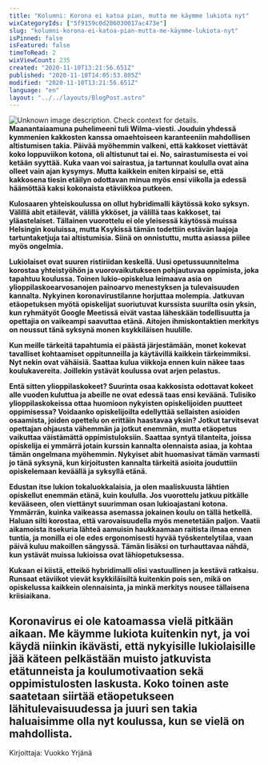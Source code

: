```yaml
---
title: "Kolumni: Korona ei katoa pian, mutta me käymme lukiota nyt"
wixCategoryIds: ["5f9159c0d286030017ac473e"]
slug: "kolumni-korona-ei-katoa-pian-mutta-me-käymme-lukiota-nyt"
isPinned: false
isFeatured: false
timeToRead: 2
wixViewCount: 235
created: "2020-11-10T13:21:56.651Z"
published: "2020-11-10T14:05:53.805Z"
modified: "2020-11-10T13:21:56.651Z"
language: "en"
layout: "../../layouts/BlogPost.astro"
---
```


![Unknown image description. Check context for details.](https://static.wixstatic.com/media/25731f_b32fef279efc49f19f24b319c409812a~mv2.jpg)
**Maanantaiaamuna puhelimeeni tuli Wilma-viesti. Jouduin yhdessä kymmenien kakkosten kanssa omaehtoiseen karanteeniin mahdollisen altistumisen takia. Päivää myöhemmin valkeni, että kakkoset viettävät koko loppuviikon kotona, oli altistunut tai ei. No, sairastumisesta ei voi ketään syyttää. Kuka vaan voi sairastua, ja tartunnat koululla ovat aina olleet vain ajan kysymys. Mutta kaikkein eniten kirpaisi se, että kakkosena tiesin etäilyn odottavan minua myös ensi viikolla ja edessä häämöttää kaksi kokonaista etäviikkoa putkeen.**

**Kulosaaren yhteiskoulussa on ollut hybridimalli käytössä koko syksyn. Välillä abit etäilevät, välillä ykköset, ja välillä taas kakkoset, tai yläastelaiset. Tällainen vuorottelu ei ole yleisessä käytössä muissa Helsingin kouluissa, mutta Ksykissä tämän todettiin estävän laajoja tartuntaketjuja tai altistumisia. Siinä on onnistuttu, mutta asiassa piilee myös ongelmia.**

**Lukiolaiset ovat suuren ristiriidan keskellä. Uusi opetussuunnitelma korostaa yhteistyöhön ja vuorovaikutukseen pohjautuvaa oppimista, joka tapahtuu koulussa. Toinen lukio-opiskelua leimaava asia on ylioppilaskoearvosanojen painoarvo menestyksen ja tulevaisuuden kannalta. Nykyinen koronavirustilanne horjuttaa molempia. Jatkuvan etäopetuksen myötä opiskelijat suoriutuvat kurssista suurilta osin yksin, kun ryhmätyöt Google Meetissä eivät vastaa läheskään todellisuutta ja opettajia on vaikeampi saavuttaa etänä. Aitojen ihmiskontaktien merkitys on noussut tänä syksynä monen ksykkiläisen huulille.**

**Kun meille tärkeitä tapahtumia ei päästä järjestämään, monet kokevat tavalliset kohtaamiset oppitunneilla ja käytävillä kaikkein tärkeimmiksi. Nyt nekin ovat vähäisiä. Saattaa kulua viikkoja ennen kuin näkee taas koulukavereita. Joillekin ystävät koulussa ovat arjen pelastus.**

**Entä sitten ylioppilaskokeet?  Suurinta osaa kakkosista odottavat kokeet alle vuoden kuluttua ja abeille ne ovat edessä taas ensi keväänä. Tulisiko ylioppilaskokeissa ottaa huomioon nykyisten opiskelijoiden puutteet oppimisessa? Voidaanko opiskelijoilta edellyttää sellaisten asioiden osaamista, joiden opettelu on erittäin haastavaa yksin? Jotkut tarvitsevat opettajan ohjausta vähemmän ja jotkut enemmän, mutta etäopetus vaikuttaa väistämättä oppimistuloksiin. Saattaa syntyä tilanteita, joissa opiskelija ei ymmärrä jotain kurssin kannalta olennaista asiaa, ja kohtaa tämän ongelmana myöhemmin. Nykyiset abit huomasivat tämän varmasti jo tänä syksynä, kun kirjoitusten kannalta tärkeitä asioita jouduttiin opiskelemaan keväällä ja syksyllä etänä.**

**Edustan itse lukion tokaluokkalaisia, ja olen maaliskuusta lähtien opiskellut enemmän etänä, kuin koululla. Jos vuorottelu jatkuu pitkälle kevääseen, olen viettänyt suurimman osan lukioajastani kotona. Ymmärrän, kuinka vaikeassa asemassa jokainen koulu on tällä hetkellä. Haluan silti korostaa, että varovaisuudella myös menetetään paljon. Vaatii aikamoista itsekuria lähteä aamuisin haukkaamaan raitista ilmaa ennen tuntia, ja monilla ei ole edes ergonomisesti hyvää työskentelytilaa, vaan päivä kuluu makoillen sängyssä. Tämän lisäksi on turhauttavaa nähdä, kun ystävät muissa lukioissa ovat lähiopetuksessa.**

**Kukaan ei kiistä, etteikö hybridimalli olisi vastuullinen ja kestävä ratkaisu. Runsaat etäviikot vievät ksykkiläisiltä kuitenkin pois sen, mikä on opiskelussa kaikkein olennaisinta, ja minkä merkitys nousee tällaisena kriisiaikana.**

**Koronavirus ei ole katoamassa vielä pitkään aikaan. Me käymme lukiota kuitenkin nyt, ja voi käydä niinkin ikävästi, että nykyisille lukiolaisille jää käteen pelkästään muisto jatkuvista etätunneista ja koulumotivaation sekä oppimistulosten laskusta. Koko toinen aste saatetaan siirtää etäopetukseen lähitulevaisuudessa ja juuri sen takia haluaisimme olla nyt koulussa, kun se vielä on mahdollista.**
---
Kirjoittaja: Vuokko Yrjänä
